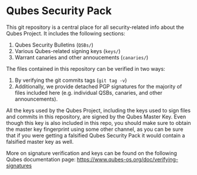 Qubes Security Pack
===================

This git repository is a central place for all security-related info
about the Qubes Project. It includes the following sections:

1. Qubes Security Bulletins (`QSBs/`)
2. Various Qubes-related signing keys (`keys/`)
3. Warrant canaries and other annoucements (`canaries/`)

The files contained in this repository can be verified in two ways:

1. By verifying the git commits tags (`git tag -v`)
2. Additionally, we provide detached PGP signatures for the majority
of files included here (e.g. individual QSBs, canaries, and other
announcements).

All the keys used by the Qubes Project, including the keys used to
sign files and commits in this repository, are signed by the Qubes Master
Key. Even though this key is also included in this repo, you should
make sure to obtain the master key fingerprint using some other
channel, as you can be sure that if you were getting a falsified Qubes
Security Pack it would contain a falsified master key as well.

More on signature verification and keys can be found on the following
Qubes documentation page:
https://www.qubes-os.org/doc/verifying-signatures

